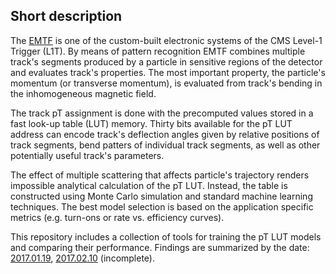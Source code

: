 ## Short description

The [EMTF](http://iopscience.iop.org/1748-0221/8/12/C12034) is one of the custom-built
electronic systems of the CMS Level-1 Trigger (L1T). By means of pattern recognition EMTF
combines multiple track's segments produced by a particle in sensitive regions of the
detector and evaluates track's properties. The most important property, the particle's
momentum (or transverse momentum), is evaluated from track's bending in the inhomogeneous
magnetic field.

The track pT assignment is done with the precomputed values stored in a fast look-up
table (LUT) memory. Thirty bits available for the pT LUT address can encode track's
deflection angles given by relative positions of track segments, bend patters of
individual track segments, as well as other potentially useful track's parameters.

The effect of multiple scattering that affects particle's trajectory renders impossible
analytical calculation of the pT LUT. Instead, the table is constructed using Monte
Carlo simulation and standard machine learning techniques. The best model selection
is based on the application specific metrics (e.g. turn-ons or rate vs. efficiency
curves).

This repository includes a collection of tools for training the pT LUT models and
comparing their performance. Findings are summarized by the date:
[2017.01.19](https://kkotov.github.io/emtfPtRegression/2017.01.19/handout.html),
[2017.02.10](https://kkotov.github.io/emtfPtRegression/2017.01.19/) (incomplete).
